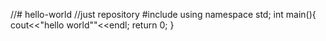 //# hello-world
//just repository
#include <iostream>
using namespace std;
int main(){
 cout<<"hello world""<<endl;
 return 0;
 }
